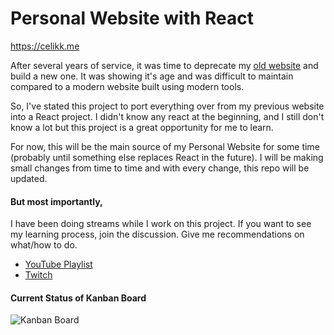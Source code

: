 # Personal Website with React

https://celikk.me

After several years of service, it was time to deprecate my [old website](https://github.com/celikkoseoglu/personalwebsite) and build a new one. It was showing it's age and was difficult to maintain compared to a modern website built using modern tools.

So, I've stated this project to port everything over from my previous website into a React project. I didn't know any react at the beginning, and I still don't know a lot but this project is a great opportunity for me to learn.

For now, this will be the main source of my Personal Website for some time (probably until something else replaces React in the future). I will be making small changes from time to time and with every change, this repo will be updated.

#### But most importantly,

I have been doing streams while I work on this project. If you want to see my learning process, join the discussion. Give me recommendations on what/how to do.

- [YouTube Playlist](https://www.youtube.com/watch?v=2sxI11_lxSg&list=PLNkfllcUq3AkdeD4Aqp_Z2AIGyyF00_d8&index=39)
- [Twitch](https://www.twitch.tv/celikkoseoglu)

#### Current Status of Kanban Board

![Kanban Board](https://i.ibb.co/NnxYqVF/kanban-board.jpg)